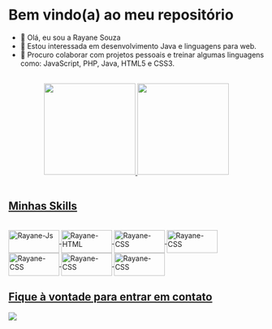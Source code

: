 <h1>Bem vindo(a) ao meu repositório</h1>

- 👋 Olá, eu sou a Rayane Souza
- 👀 Estou interessada em desenvolvimento Java e linguagens para web.
- 💞️ Procuro colaborar com projetos pessoais e treinar algumas linguagens como: JavaScript, PHP, Java, HTML5 e CSS3.


<!---
souzarayane/souzarayane is a ✨ special ✨ repository because its `README.md` (this file) appears on your GitHub profile.
You can click the Preview link to take a look at your changes.
--->
<div align="center">
  <br />
  <a href="https://github.com/souzarayane">
  <img height="180em" src="https://github-readme-stats.vercel.app/api?username=souzarayane&show_icons=true&theme=vue&include_all_commits=true&count_private=true"/>
  <img height="180em" src="https://github-readme-stats.vercel.app/api/top-langs/?username=souzarayane&layout=compact&langs_count=7&theme=vue"/>
</div>
  
<div style="display: inline_block"><br>
  <h2>Minhas Skills</h2><br />
  
  <img align="center" alt="Rayane-Js" height="45" width="100"  src="https://img.shields.io/badge/HTML5-E34F26?style=for-the-badge&logo=html5&logoColor=white">
  <img align="center" alt="Rayane-HTML"height="45" width="100" src="https://img.shields.io/badge/CSS3-1572B6?style=for-the-badge&logo=css3&logoColor=white">
  <img align="center" alt="Rayane-CSS" height="45" width="100" src="https://img.shields.io/badge/Sass-CC6699?style=for-the-badge&logo=sass&logoColor=white">
  <img align="center" alt="Rayane-CSS" height="45" width="100" src="https://img.shields.io/badge/JavaScript-F7DF1E?style=for-the-badge&logo=javascript&logoColor=black">
  <img align="center" alt="Rayane-CSS" height="45" width="100" src="https://img.shields.io/badge/Java-ED8B00?style=for-the-badge&logo=java&logoColor=white">
  <img align="center" alt="Rayane-CSS" height="45" width="100" src="https://img.shields.io/badge/PHP-777BB4?style=for-the-badge&logo=php&logoColor=white">
  <img align="center" alt="Rayane-CSS" height="45" width="100" src="https://img.shields.io/badge/jQuery-0769AD?style=for-the-badge&logo=jquery&logoColor=white">
</div>   
  
 ##
  
<div> 
  <h2>Fique à vontade para entrar em contato</h2>
 <a href = "https://www.linkedin.com/in/rayane-souza-df/"><img src="https://img.shields.io/badge/LinkedIn-0077B5?style=for-the-badge&logo=linkedin&logoColor=white" target="_blank"></a>
  <a href = "mailto:souzarayane1@outlook.com"><img src"https://img.shields.io/badge/Microsoft_Outlook-0078D4?style=for-the-badge&logo=microsoft-outlook&logoColor=white"></a>
</div>
  
##




